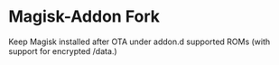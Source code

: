 # Magisk-Addon Fork

Keep Magisk installed after OTA under addon.d supported ROMs (with support for encrypted /data.)

